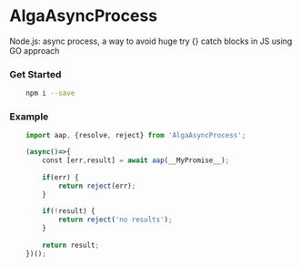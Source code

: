 # AlgaAsyncProcess
Node.js: async process, a way to avoid huge try {} catch blocks in JS using GO approach


### Get Started
```bash
    npm i --save 
```

### Example
```javascript
    import aap, {resolve, reject} from 'AlgaAsyncProcess';

    (async()=>{
        const [err,result] = await aap(__MyPromise__);
    
        if(err) { 
            return reject(err); 
        }
    
        if(!result) { 
            return reject('no results'); 
        }
    
        return result;
    })();
```
